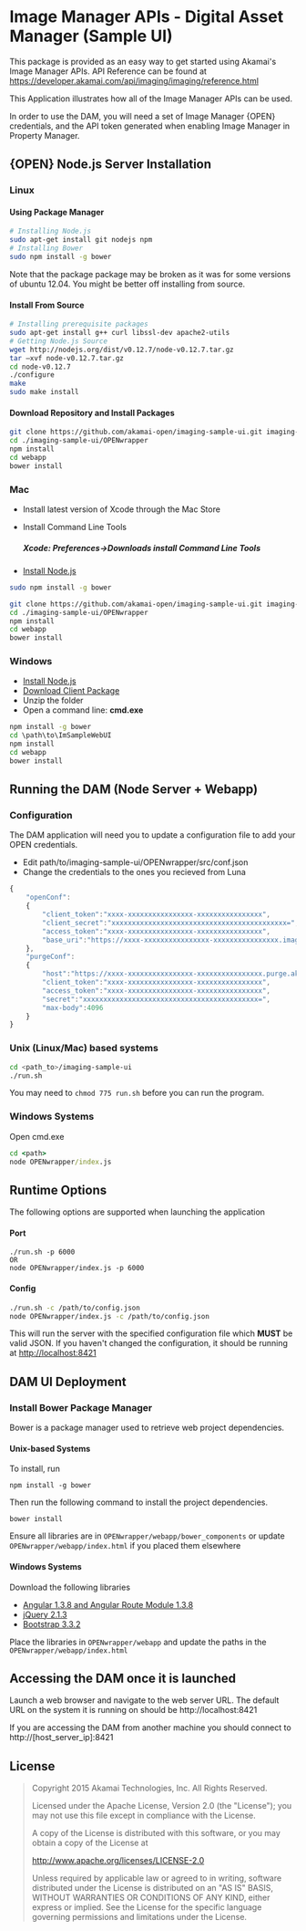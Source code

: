 # Image Manager APIs - Digital Asset Manager (Sample UI)

This package is provided as an easy way to get started using Akamai's Image Manager APIs.  API Reference can be found at https://developer.akamai.com/api/imaging/imaging/reference.html

This Application illustrates how all of the Image Manager APIs can be used.

In order to use the DAM, you will need a set of Image Manager {OPEN} credentials, and the API token generated when enabling Image Manager in Property Manager.


## {OPEN} Node.js Server Installation

### Linux

#### Using Package Manager
```sh
# Installing Node.js
sudo apt-get install git nodejs npm
# Installing Bower
sudo npm install -g bower
```

Note that the package package may be broken as it was for some versions of ubuntu 12.04. You might be better off installing from source.

#### Install From Source
```sh
# Installing prerequisite packages
sudo apt-get install g++ curl libssl-dev apache2-utils
# Getting Node.js Source
wget http://nodejs.org/dist/v0.12.7/node-v0.12.7.tar.gz
tar –xvf node-v0.12.7.tar.gz
cd node-v0.12.7
./configure
make
sudo make install
```

#### Download Repository and Install Packages
```sh
git clone https://github.com/akamai-open/imaging-sample-ui.git imaging-sample-ui
cd ./imaging-sample-ui/OPENwrapper
npm install
cd webapp
bower install
```

### Mac
+ Install latest version of Xcode through the Mac Store

+ Install Command Line Tools
	##### Xcode: Preferences->Downloads install Command Line Tools

+ [Install Node.js](https://www.nodejs.org/download)

```sh
sudo npm install -g bower
```


```sh
git clone https://github.com/akamai-open/imaging-sample-ui.git imaging-sample-ui
cd ./imaging-sample-ui/OPENwrapper
npm install
cd webapp
bower install
```

### Windows
+ [Install Node.js](https://www.nodejs.org/download)
+ [Download Client Package](https://github.com/akamai-open/imaging-sample-ui/archive/master.zip)
+ Unzip the folder
+ Open a command line: **cmd.exe**


```cmd
npm install -g bower
cd \path\to\ImSampleWebUI
npm install
cd webapp
bower install
```

## Running the DAM (Node Server + Webapp)

### Configuration

The DAM application will need you to update a configuration file to add your OPEN credentials. 

+ Edit path/to/imaging-sample-ui/OPENwrapper/src/conf.json
+ Change the credentials to the ones you recieved from Luna
``` js
{
	"openConf":
	{
		"client_token":"xxxx-xxxxxxxxxxxxxxxx-xxxxxxxxxxxxxxxx",
		"client_secret":"xxxxxxxxxxxxxxxxxxxxxxxxxxxxxxxxxxxxxxxxxxx=",
		"access_token":"xxxx-xxxxxxxxxxxxxxxx-xxxxxxxxxxxxxxxx",
		"base_uri":"https://xxxx-xxxxxxxxxxxxxxxx-xxxxxxxxxxxxxxxx.imaging.akamaiapis.net"
	},
	"purgeConf":
	{
		"host":"https://xxxx-xxxxxxxxxxxxxxxx-xxxxxxxxxxxxxxxx.purge.akamaiapis.net",
		"client_token":"xxxx-xxxxxxxxxxxxxxxx-xxxxxxxxxxxxxxxx",
		"access_token":"xxxx-xxxxxxxxxxxxxxxx-xxxxxxxxxxxxxxxx",
		"secret":"xxxxxxxxxxxxxxxxxxxxxxxxxxxxxxxxxxxxxxxxxxx=",
		"max-body":4096
	}
}
```

### Unix (Linux/Mac) based systems
```sh
cd <path_to>/imaging-sample-ui
./run.sh
```
You may need to ```chmod 775 run.sh``` before you can run the program.

### Windows Systems
Open cmd.exe
```cmd
cd <path>
node OPENwrapper/index.js
```

## Runtime Options
The following options are supported when launching the application

#### Port
```
./run.sh -p 6000
OR
node OPENwrapper/index.js -p 6000
```

#### Config
```sh
./run.sh -c /path/to/config.json
node OPENwrapper/index.js -c /path/to/config.json
```

This will run the server with the specified configuration file which **MUST** be valid JSON. If you haven't changed the configuration, it should be running at [http://localhost:8421](http://localhost:8421)

## DAM UI Deployment

### Install Bower Package Manager

Bower is a package manager used to retrieve web project dependencies.

#### Unix-based Systems
To install, run

```
npm install -g bower
```

Then run the following command to install the project dependencies.

```
bower install
```

Ensure all libraries are in ```OPENwrapper/webapp/bower_components```
 or update ```OPENwrapper/webapp/index.html``` if you placed them elsewhere

#### Windows Systems

Download the following libraries

+ [Angular 1.3.8 and Angular Route Module 1.3.8](https://docs.angularjs.org/misc/downloading)
+ [jQuery 2.1.3](http://jquery.com/download/)
+ [Bootstrap 3.3.2](http://getbootstrap.com/getting-started/)


Place the libraries in ```OPENwrapper/webapp``` and update the paths in the ```OPENwrapper/webapp/index.html```

## Accessing the DAM once it is launched

Launch a web browser and navigate to the web server URL. The default URL on the system it is running on should be http://localhost:8421

If you are accessing the DAM from another machine you should connect to http://[host_server_ip]:8421


## License

> Copyright 2015 Akamai Technologies, Inc. All Rights Reserved.
>
> Licensed under the Apache License, Version 2.0 (the "License");
> you may not use this file except in compliance with the License.
>
> A copy of the License is distributed with this software, or you
> may obtain a copy of the License at
>
>    http://www.apache.org/licenses/LICENSE-2.0
>
> Unless required by applicable law or agreed to in writing, software
> distributed under the License is distributed on an "AS IS" BASIS,
> WITHOUT WARRANTIES OR CONDITIONS OF ANY KIND, either express or implied.
> See the License for the specific language governing permissions and
> limitations under the License.
